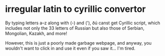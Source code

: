 # irregular latin to cyrillic convertor
By typing letters a–z along with (-) and ('), ðú canst get Cyrillic script, which includes not only the 33 letters of Russian but also those of Serbian, Mongolian, Kazakh, and more!

However, this is just a poorly made garbage webpage, and anyway, you wouldn't want to click in and use it even if you saw it... I'm tired.
